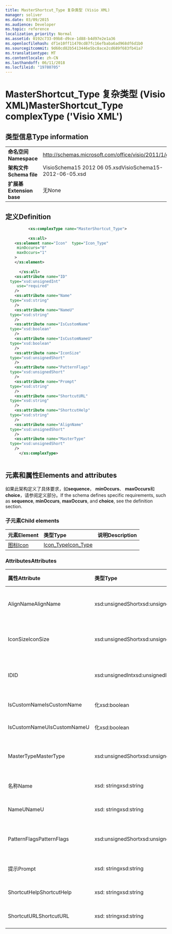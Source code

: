 ```yaml
---
title: MasterShortcut_Type 复杂类型 (Visio XML)
manager: soliver
ms.date: 03/09/2015
ms.audience: Developer
ms.topic: reference
localization_priority: Normal
ms.assetid: 0192c733-09b8-d9ce-1d88-b4d97e2e1a36
ms.openlocfilehash: df1e10ff11470cd87fc16efbaba6ad968df6d1b0
ms.sourcegitcommit: 9d60cd82b5413446e5bc8ace2cd689f683fb41a7
ms.translationtype: MT
ms.contentlocale: zh-CN
ms.lasthandoff: 06/11/2018
ms.locfileid: "19780705"
---
```

# <a name="mastershortcuttype-complextype-visio-xml"></a><span data-ttu-id="8749c-102">MasterShortcut_Type 复杂类型 (Visio XML)</span><span class="sxs-lookup"><span data-stu-id="8749c-102">MasterShortcut_Type complexType ('Visio XML')</span></span>

## <a name="type-information"></a><span data-ttu-id="8749c-103">类型信息</span><span class="sxs-lookup"><span data-stu-id="8749c-103">Type information</span></span>

|||
|:-----|:-----|
|<span data-ttu-id="8749c-104">**命名空间**</span><span class="sxs-lookup"><span data-stu-id="8749c-104">**Namespace**</span></span> <br/> |http://schemas.microsoft.com/office/visio/2011/1/core  <br/> |
|<span data-ttu-id="8749c-105">**架构文件**</span><span class="sxs-lookup"><span data-stu-id="8749c-105">**Schema file**</span></span> <br/> |<span data-ttu-id="8749c-106">VisioSchema15 2012 06 05.xsd</span><span class="sxs-lookup"><span data-stu-id="8749c-106">VisioSchema15-2012-06-05.xsd</span></span>  <br/> |
|<span data-ttu-id="8749c-107">**扩展基**</span><span class="sxs-lookup"><span data-stu-id="8749c-107">**Extension base**</span></span> <br/> |<span data-ttu-id="8749c-108">无</span><span class="sxs-lookup"><span data-stu-id="8749c-108">None</span></span>  <br/> |
   
## <a name="definition"></a><span data-ttu-id="8749c-109">定义</span><span class="sxs-lookup"><span data-stu-id="8749c-109">Definition</span></span>

```XML
          <xs:complexType name="MasterShortcut_Type">
          
          <xs:all>
    <xs:element name="Icon"  type="Icon_Type"
     minOccurs="0"
     maxOccurs="1"
    >
    </xs:element>
    
      </xs:all>
    <xs:attribute name="ID"
  type="xsd:unsignedInt"
     use="required"
    />
    <xs:attribute name="Name"
  type="xsd:string"
    />
    <xs:attribute name="NameU"
  type="xsd:string"
    />
    <xs:attribute name="IsCustomName"
  type="xsd:boolean"
    />
    <xs:attribute name="IsCustomNameU"
  type="xsd:boolean"
    />
    <xs:attribute name="IconSize"
  type="xsd:unsignedShort"
    />
    <xs:attribute name="PatternFlags"
  type="xsd:unsignedShort"
    />
    <xs:attribute name="Prompt"
  type="xsd:string"
    />
    <xs:attribute name="ShortcutURL"
  type="xsd:string"
    />
    <xs:attribute name="ShortcutHelp"
  type="xsd:string"
    />
    <xs:attribute name="AlignName"
  type="xsd:unsignedShort"
    />
    <xs:attribute name="MasterType"
  type="xsd:unsignedShort"
    />
      </xs:complexType>
      
```

## <a name="elements-and-attributes"></a><span data-ttu-id="8749c-110">元素和属性</span><span class="sxs-lookup"><span data-stu-id="8749c-110">Elements and attributes</span></span>

<span data-ttu-id="8749c-111">如果此架构定义了具体要求，如**sequence**， **minOccurs**、 **maxOccurs**和**choice**，请参阅定义部分。</span><span class="sxs-lookup"><span data-stu-id="8749c-111">If the schema defines specific requirements, such as **sequence**, **minOccurs**, **maxOccurs**, and **choice**, see the definition section.</span></span> 
  
### <a name="child-elements"></a><span data-ttu-id="8749c-112">子元素</span><span class="sxs-lookup"><span data-stu-id="8749c-112">Child elements</span></span>

|<span data-ttu-id="8749c-113">**元素**</span><span class="sxs-lookup"><span data-stu-id="8749c-113">**Element**</span></span>|<span data-ttu-id="8749c-114">**类型**</span><span class="sxs-lookup"><span data-stu-id="8749c-114">**Type**</span></span>|<span data-ttu-id="8749c-115">**说明**</span><span class="sxs-lookup"><span data-stu-id="8749c-115">**Description**</span></span>|
|:-----|:-----|:-----|
|[<span data-ttu-id="8749c-116">图标</span><span class="sxs-lookup"><span data-stu-id="8749c-116">Icon</span></span>](icon-element-mastershortcut_type-complextypevisio-xml.md) <br/> |[<span data-ttu-id="8749c-117">Icon_Type</span><span class="sxs-lookup"><span data-stu-id="8749c-117">Icon_Type</span></span>](icon_type-complextypevisio-xml.md) <br/> ||
   
### <a name="attributes"></a><span data-ttu-id="8749c-118">Attributes</span><span class="sxs-lookup"><span data-stu-id="8749c-118">Attributes</span></span>

|<span data-ttu-id="8749c-119">**属性**</span><span class="sxs-lookup"><span data-stu-id="8749c-119">**Attribute**</span></span>|<span data-ttu-id="8749c-120">**类型**</span><span class="sxs-lookup"><span data-stu-id="8749c-120">**Type**</span></span>|<span data-ttu-id="8749c-121">**必需**</span><span class="sxs-lookup"><span data-stu-id="8749c-121">**Required**</span></span>|<span data-ttu-id="8749c-122">**说明**</span><span class="sxs-lookup"><span data-stu-id="8749c-122">**Description**</span></span>|<span data-ttu-id="8749c-123">**可能的值**</span><span class="sxs-lookup"><span data-stu-id="8749c-123">**Possible values**</span></span>|
|:-----|:-----|:-----|:-----|:-----|
|<span data-ttu-id="8749c-124">AlignName</span><span class="sxs-lookup"><span data-stu-id="8749c-124">AlignName</span></span>  <br/> |<span data-ttu-id="8749c-125">xsd:unsignedShort</span><span class="sxs-lookup"><span data-stu-id="8749c-125">xsd:unsignedShort</span></span>  <br/> |<span data-ttu-id="8749c-126">可选</span><span class="sxs-lookup"><span data-stu-id="8749c-126">optional</span></span>  <br/> ||<span data-ttu-id="8749c-127">Xsd:unsignedShort 类型的值。</span><span class="sxs-lookup"><span data-stu-id="8749c-127">Values of the xsd:unsignedShort type.</span></span>  <br/> |
|<span data-ttu-id="8749c-128">IconSize</span><span class="sxs-lookup"><span data-stu-id="8749c-128">IconSize</span></span>  <br/> |<span data-ttu-id="8749c-129">xsd:unsignedShort</span><span class="sxs-lookup"><span data-stu-id="8749c-129">xsd:unsignedShort</span></span>  <br/> |<span data-ttu-id="8749c-130">可选</span><span class="sxs-lookup"><span data-stu-id="8749c-130">optional</span></span>  <br/> ||<span data-ttu-id="8749c-131">Xsd:unsignedShort 类型的值。</span><span class="sxs-lookup"><span data-stu-id="8749c-131">Values of the xsd:unsignedShort type.</span></span>  <br/> |
|<span data-ttu-id="8749c-132">ID</span><span class="sxs-lookup"><span data-stu-id="8749c-132">ID</span></span>  <br/> |<span data-ttu-id="8749c-133">xsd:unsignedInt</span><span class="sxs-lookup"><span data-stu-id="8749c-133">xsd:unsignedInt</span></span>  <br/> |<span data-ttu-id="8749c-134">必需</span><span class="sxs-lookup"><span data-stu-id="8749c-134">required</span></span>  <br/> ||<span data-ttu-id="8749c-135">Xsd:unsignedInt 类型的值。</span><span class="sxs-lookup"><span data-stu-id="8749c-135">Values of the xsd:unsignedInt type.</span></span>  <br/> |
|<span data-ttu-id="8749c-136">IsCustomName</span><span class="sxs-lookup"><span data-stu-id="8749c-136">IsCustomName</span></span>  <br/> |<span data-ttu-id="8749c-137">化</span><span class="sxs-lookup"><span data-stu-id="8749c-137">xsd:boolean</span></span>  <br/> |<span data-ttu-id="8749c-138">可选</span><span class="sxs-lookup"><span data-stu-id="8749c-138">optional</span></span>  <br/> ||<span data-ttu-id="8749c-139">化类型的值。</span><span class="sxs-lookup"><span data-stu-id="8749c-139">Values of the xsd:boolean type.</span></span>  <br/> |
|<span data-ttu-id="8749c-140">IsCustomNameU</span><span class="sxs-lookup"><span data-stu-id="8749c-140">IsCustomNameU</span></span>  <br/> |<span data-ttu-id="8749c-141">化</span><span class="sxs-lookup"><span data-stu-id="8749c-141">xsd:boolean</span></span>  <br/> |<span data-ttu-id="8749c-142">可选</span><span class="sxs-lookup"><span data-stu-id="8749c-142">optional</span></span>  <br/> ||<span data-ttu-id="8749c-143">化类型的值。</span><span class="sxs-lookup"><span data-stu-id="8749c-143">Values of the xsd:boolean type.</span></span>  <br/> |
|<span data-ttu-id="8749c-144">MasterType</span><span class="sxs-lookup"><span data-stu-id="8749c-144">MasterType</span></span>  <br/> |<span data-ttu-id="8749c-145">xsd:unsignedShort</span><span class="sxs-lookup"><span data-stu-id="8749c-145">xsd:unsignedShort</span></span>  <br/> |<span data-ttu-id="8749c-146">可选</span><span class="sxs-lookup"><span data-stu-id="8749c-146">optional</span></span>  <br/> ||<span data-ttu-id="8749c-147">Xsd:unsignedShort 类型的值。</span><span class="sxs-lookup"><span data-stu-id="8749c-147">Values of the xsd:unsignedShort type.</span></span>  <br/> |
|<span data-ttu-id="8749c-148">名称</span><span class="sxs-lookup"><span data-stu-id="8749c-148">Name</span></span>  <br/> |<span data-ttu-id="8749c-149">xsd: string</span><span class="sxs-lookup"><span data-stu-id="8749c-149">xsd:string</span></span>  <br/> |<span data-ttu-id="8749c-150">可选</span><span class="sxs-lookup"><span data-stu-id="8749c-150">optional</span></span>  <br/> ||<span data-ttu-id="8749c-151">Xsd: string 类型的值。</span><span class="sxs-lookup"><span data-stu-id="8749c-151">Values of the xsd:string type.</span></span>  <br/> |
|<span data-ttu-id="8749c-152">NameU</span><span class="sxs-lookup"><span data-stu-id="8749c-152">NameU</span></span>  <br/> |<span data-ttu-id="8749c-153">xsd: string</span><span class="sxs-lookup"><span data-stu-id="8749c-153">xsd:string</span></span>  <br/> |<span data-ttu-id="8749c-154">可选</span><span class="sxs-lookup"><span data-stu-id="8749c-154">optional</span></span>  <br/> ||<span data-ttu-id="8749c-155">Xsd: string 类型的值。</span><span class="sxs-lookup"><span data-stu-id="8749c-155">Values of the xsd:string type.</span></span>  <br/> |
|<span data-ttu-id="8749c-156">PatternFlags</span><span class="sxs-lookup"><span data-stu-id="8749c-156">PatternFlags</span></span>  <br/> |<span data-ttu-id="8749c-157">xsd:unsignedShort</span><span class="sxs-lookup"><span data-stu-id="8749c-157">xsd:unsignedShort</span></span>  <br/> |<span data-ttu-id="8749c-158">可选</span><span class="sxs-lookup"><span data-stu-id="8749c-158">optional</span></span>  <br/> ||<span data-ttu-id="8749c-159">Xsd:unsignedShort 类型的值。</span><span class="sxs-lookup"><span data-stu-id="8749c-159">Values of the xsd:unsignedShort type.</span></span>  <br/> |
|<span data-ttu-id="8749c-160">提示</span><span class="sxs-lookup"><span data-stu-id="8749c-160">Prompt</span></span>  <br/> |<span data-ttu-id="8749c-161">xsd: string</span><span class="sxs-lookup"><span data-stu-id="8749c-161">xsd:string</span></span>  <br/> |<span data-ttu-id="8749c-162">可选</span><span class="sxs-lookup"><span data-stu-id="8749c-162">optional</span></span>  <br/> ||<span data-ttu-id="8749c-163">Xsd: string 类型的值。</span><span class="sxs-lookup"><span data-stu-id="8749c-163">Values of the xsd:string type.</span></span>  <br/> |
|<span data-ttu-id="8749c-164">ShortcutHelp</span><span class="sxs-lookup"><span data-stu-id="8749c-164">ShortcutHelp</span></span>  <br/> |<span data-ttu-id="8749c-165">xsd: string</span><span class="sxs-lookup"><span data-stu-id="8749c-165">xsd:string</span></span>  <br/> |<span data-ttu-id="8749c-166">可选</span><span class="sxs-lookup"><span data-stu-id="8749c-166">optional</span></span>  <br/> ||<span data-ttu-id="8749c-167">Xsd: string 类型的值。</span><span class="sxs-lookup"><span data-stu-id="8749c-167">Values of the xsd:string type.</span></span>  <br/> |
|<span data-ttu-id="8749c-168">ShortcutURL</span><span class="sxs-lookup"><span data-stu-id="8749c-168">ShortcutURL</span></span>  <br/> |<span data-ttu-id="8749c-169">xsd: string</span><span class="sxs-lookup"><span data-stu-id="8749c-169">xsd:string</span></span>  <br/> |<span data-ttu-id="8749c-170">可选</span><span class="sxs-lookup"><span data-stu-id="8749c-170">optional</span></span>  <br/> ||<span data-ttu-id="8749c-171">Xsd: string 类型的值。</span><span class="sxs-lookup"><span data-stu-id="8749c-171">Values of the xsd:string type.</span></span>  <br/> |
   

